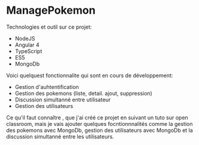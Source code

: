 # ManagePokemon

Technologies et outil sur ce projet:

- NodeJS
- Angular 4
- TypeScript
- ES5
- MongoDb

Voici quelquest fonctionnalite qui sont en cours de développement:

- Gestion d'auhtentification
- Gestion des pokemons (liste, detail. ajout, suppression)
- Discussion simultanné entre utilisateur
- Gestion des utilisateurs

Ce qu'il faut connaître , que j'ai créé ce projet en suivant un tuto sur open classroom, mais je vais ajouter quelques focntionnnalités comme la gestion des pokemons avec MongoDb, gestion des utilisateurs avec MongoDb et la discussion simultanné entre les utilisateurs.
